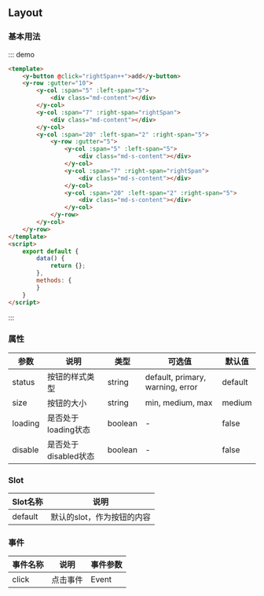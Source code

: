 <script>
    export default {
        data() {
            return {
                rightSpan: 3
            };
        },
        methods: {
        }
    }
</script>
<style>
.md-box {
    margin-bottom: 20px;
}
.md-box:last-child {
    margin-bottom: 0px;
}
.md-content {
    height: 50px;
    border: 1px solid;
}
.md-s-content {
    height: 20px;
    border: 1px solid red;
}
</style>
## Layout

### 基本用法

::: demo
```html
<template>
    <y-button @click="rightSpan++">add</y-button>
    <y-row :gutter="10">
        <y-col :span="5" :left-span="5">
            <div class="md-content"></div>
        </y-col>
        <y-col :span="7" :right-span="rightSpan">
            <div class="md-content"></div>
        </y-col>
        <y-col :span="20" :left-span="2" :right-span="5">
            <y-row :gutter="5">
                <y-col :span="5" :left-span="5">
                    <div class="md-s-content"></div>
                </y-col>
                <y-col :span="7" :right-span="rightSpan">
                    <div class="md-s-content"></div>
                </y-col>
                <y-col :span="20" :left-span="2" :right-span="5">
                    <div class="md-s-content"></div>
                </y-col>
            </y-row>
        </y-col>
    </y-row>
</template>
<script>
    export default {
        data() {
            return {};
        },
        methods: {
        }
    }
</script>
```
:::

### 属性

| 参数      | 说明                             | 类型      | 可选值       | 默认值 |
| -------- | -------------------------------- | -------- | ----------- | ----- |
| status   | 按钮的样式类型 | string    | default, primary, warning, error | default |
| size     | 按钮的大小                        | string   | min, medium, max | medium |
| loading  | 是否处于loading状态    | boolean   | -           | false |
| disable | 是否处于disabled状态   | boolean   | -           | false |

### Slot

| Slot名称  | 说明                             |
| -------- | -------------------------------- |
| default  | 默认的slot，作为按钮的内容 |

### 事件

| 事件名称  | 说明                              | 事件参数  |
| -------- | -------------------------------- | -------- |
| click    | 点击事件 | Event |

